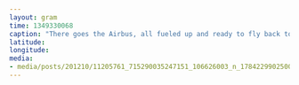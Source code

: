 ```yaml
---
layout: gram
time: 1349330068
caption: "There goes the Airbus, all fueled up and ready to fly back to Christchurch."
latitude: 
longitude: 
media:
- media/posts/201210/11205761_715290035247151_106626003_n_17842299025000351.jpg
---
```

